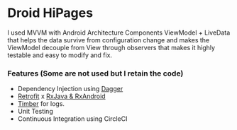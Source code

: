 # Droid HiPages
I used MVVM with Android Architecture Components ViewModel + LiveData that helps the data survive from configuration change and makes the ViewModel decouple from View through observers that makes it highly testable and easy to modify and fix.

### Features (Some are not used but I retain the code)
* Dependency Injection using [Dagger](https://github.com/google/dagger)
* [Retrofit](https://square.github.io/retrofit/) x [RxJava & RxAndroid](https://github.com/ReactiveX/RxAndroid)
* [Timber](https://github.com/JakeWharton/timber) for logs.
* Unit Testing
* Continuous Integration using CircleCI

